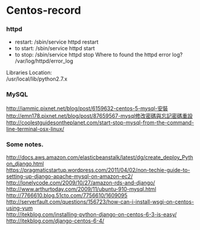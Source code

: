 # Centos-record
### httpd 
- restart:
    /sbin/service httpd restart
- to start:
    /sbin/service httpd start
- to stop:
    /sbin/service httpd stop
Where to found the httpd error log?
    /var/log/httpd/error_log

Libraries Location:  
    /usr/local/lib/python2.7.x
### MySQL
http://iammic.pixnet.net/blog/post/6159632-centos-5-mysql-安裝  
http://emn178.pixnet.net/blog/post/87659567-mysql修改密碼與忘記密碼重設  
http://coolestguidesontheplanet.com/start-stop-mysql-from-the-command-line-terminal-osx-linux/  

### Some notes.
http://docs.aws.amazon.com/elasticbeanstalk/latest/dg/create_deploy_Python_django.html  
https://pragmaticstartup.wordpress.com/2011/04/02/non-techie-guide-to-setting-up-django-apache-mysql-on-amazon-ec2/  
http://lonelycode.com/2009/10/27/amazon-rds-and-django/  
http://www.arthurtoday.com/2009/11/ubuntu-910-mysql.html  
http://7766610.blog.51cto.com/7756610/1609095  
http://serverfault.com/questions/156723/how-can-i-install-wsgi-on-centos-using-yum  
http://itekblog.com/installing-python-django-on-centos-6-3-is-easy/  
http://itekblog.com/django-centos-6-4/  
